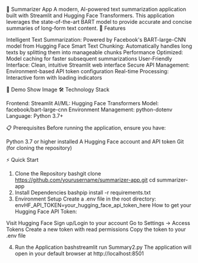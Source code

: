 📝 Summarizer App
A modern, AI-powered text summarization application built with Streamlit and Hugging Face Transformers. This application leverages the state-of-the-art BART model to provide accurate and concise summaries of long-form text content.
🌟 Features

Intelligent Text Summarization: Powered by Facebook's BART-large-CNN model from Hugging Face
Smart Text Chunking: Automatically handles long texts by splitting them into manageable chunks
Performance Optimized: Model caching for faster subsequent summarizations
User-Friendly Interface: Clean, intuitive Streamlit web interface
Secure API Management: Environment-based API token configuration
Real-time Processing: Interactive form with loading indicators

🚀 Demo
Show Image
🛠️ Technology Stack

Frontend: Streamlit
AI/ML: Hugging Face Transformers
Model: facebook/bart-large-cnn
Environment Management: python-dotenv
Language: Python 3.7+

📋 Prerequisites
Before running the application, ensure you have:

Python 3.7 or higher installed
A Hugging Face account and API token
Git (for cloning the repository)

⚡ Quick Start
1. Clone the Repository
bashgit clone https://github.com/yourusername/summarizer-app.git
cd summarizer-app
2. Install Dependencies
bashpip install -r requirements.txt
3. Environment Setup
Create a .env file in the root directory:
envHF_API_TOKEN=your_hugging_face_api_token_here
How to get your Hugging Face API Token:

Visit Hugging Face
Sign up/Login to your account
Go to Settings → Access Tokens
Create a new token with read permissions
Copy the token to your .env file

4. Run the Application
bashstreamlit run Summary2.py
The application will open in your default browser at http://localhost:8501
